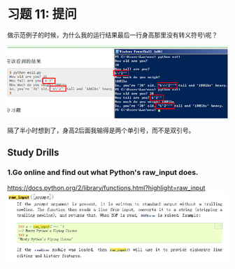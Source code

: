 # 习题 11: 提问

做示范例子的时候，为什么我的运行结果最后一行身高那里没有转义符号\呢？

![](ex111.png)

隔了半小时想到了，身高2后面我输得是两个单引号，而不是双引号。

## Study Drills
### 1.Go online and find out what Python's raw_input does.
https://docs.python.org/2/library/functions.html?highlight=raw_input
![](raw_input.png)
